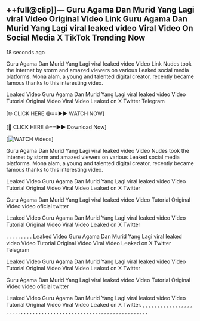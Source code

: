 ## ++full@clip]]— Guru Agama Dan Murid Yang Lagi viral Video Original Video Link Guru Agama Dan Murid Yang Lagi viral leaked video Viral Video On Social Media X TikTok Trending Now
18 seconds ago

Guru Agama Dan Murid Yang Lagi viral leaked video Video Link Nudes took the internet by storm and amazed viewers on various Leaked social media platforms. Mona alam, a young and talented digital creator, recently became famous thanks to this interesting video.

L𝚎aked Video Guru Agama Dan Murid Yang Lagi viral leaked video Video Tutorial Original Video Viral Video L𝚎aked on X Twitter Telegram

[🌐 CLICK HERE 🟢==►► WATCH NOW]

[🔴 CLICK HERE 🌐==►► Download Now]

[![WATCH Videos](https://i.imgur.com/dJHk4Zq.gif)]

Guru Agama Dan Murid Yang Lagi viral leaked video Video Nudes took the internet by storm and amazed viewers on various Leaked social media platforms. Mona alam, a young and talented digital creator, recently became famous thanks to this interesting video.

L𝚎aked Video Guru Agama Dan Murid Yang Lagi viral leaked video Video Tutorial Original Video Viral Video L𝚎aked on X Twitter

Guru Agama Dan Murid Yang Lagi viral leaked video Video Tutorial Original Video video oficial twitter

L𝚎aked Video Guru Agama Dan Murid Yang Lagi viral leaked video Video Tutorial Original Video Viral Video L𝚎aked on X Twitter

. . . . . . . . . L𝚎aked Video Guru Agama Dan Murid Yang Lagi viral leaked video Video Tutorial Original Video Viral Video L𝚎aked on X Twitter Telegram

L𝚎aked Video Guru Agama Dan Murid Yang Lagi viral leaked video Video Tutorial Original Video Viral Video L𝚎aked on X Twitter

Guru Agama Dan Murid Yang Lagi viral leaked video Video Tutorial Original Video video oficial twitter

L𝚎aked Video Guru Agama Dan Murid Yang Lagi viral leaked video Video Tutorial Original Video Viral Video L𝚎aked on X Twitter.
,
,
,
,
,
,
,
,
,
,
,
,
,
,
,
,
,
,
,
,
,
,
,
,
,
,
,
,
,
,
,
,
,
,
,
,
,
,
,
,
,
,
,
,
,
,
,
,
,
,
,
,
,
,
,
,
,
,
,
,
,
,
,
,
,
